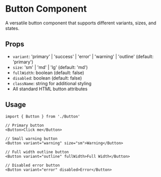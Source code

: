 # Button Component

A versatile button component that supports different variants, sizes, and states.

## Props

- `variant`: 'primary' | 'success' | 'error' | 'warning' | 'outline' (default: 'primary')
- `size`: 'sm' | 'md' | 'lg' (default: 'md')
- `fullWidth`: boolean (default: false)
- `disabled`: boolean (default: false)
- `className`: string for additional styling
- All standard HTML button attributes

## Usage

```tsx
import { Button } from './Button'

// Primary button
<Button>Click me</Button>

// Small warning button
<Button variant="warning" size="sm">Warning</Button>

// Full width outline button
<Button variant="outline" fullWidth>Full Width</Button>

// Disabled error button
<Button variant="error" disabled>Error</Button>
``` 